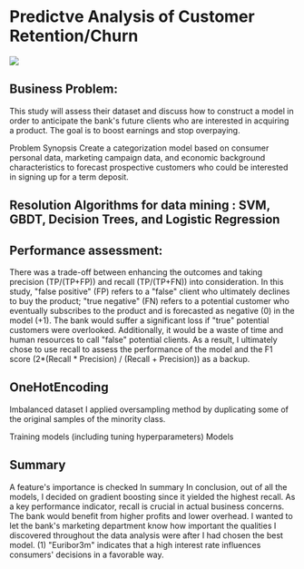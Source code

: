 # **Predictve Analysis of Customer Retention/Churn**

<img src="https://github.com/Mirnalini-gunaraj-ds/Grow_Model_Customer_Retention/blob/main/Prj1image.PNG">

## Business Problem: 
  This study will assess their dataset and discuss how to construct a model in order to anticipate the bank's future clients who are interested in acquiring a product. The goal is to boost earnings and stop overpaying.

Problem Synopsis Create a categorization model based on consumer personal data, marketing campaign data, and economic background characteristics to forecast prospective customers who could be interested in signing up for a term deposit.

## Resolution Algorithms for data mining : SVM, GBDT, Decision Trees, and Logistic Regression

## Performance assessment:
  There was a trade-off between enhancing the outcomes and taking precision (TP/(TP+FP)) and recall (TP/(TP+FN)) into consideration. In this study, "false positive" (FP) refers to a "false" client who ultimately declines to buy the product; "true negative" (FN) refers to a potential customer who eventually subscribes to the product and is forecasted as negative (0) in the model (+1). The bank would suffer a significant loss if "true" potential customers were overlooked. Additionally, it would be a waste of time and human resources to call "false" potential clients. As a result, I ultimately chose to use recall to assess the performance of the model and the F1 score (2*(Recall * Precision) / (Recall + Precision)) as a backup.

## OneHotEncoding

Imbalanced dataset I applied oversampling method by duplicating some of the original samples of the minority class.

Training models (including tuning hyperparameters) Models

## Summary
  
A feature's importance is checked In summary In conclusion, out of all the models, I decided on gradient boosting since it yielded the highest recall. As a key performance indicator, recall is crucial in actual business concerns. The bank would benefit from higher profits and lower overhead. I wanted to let the bank's marketing department know how important the qualities I discovered throughout the data analysis were after I had chosen the best model. (1) "Euribor3m" indicates that a high interest rate influences consumers' decisions in a favorable way.
